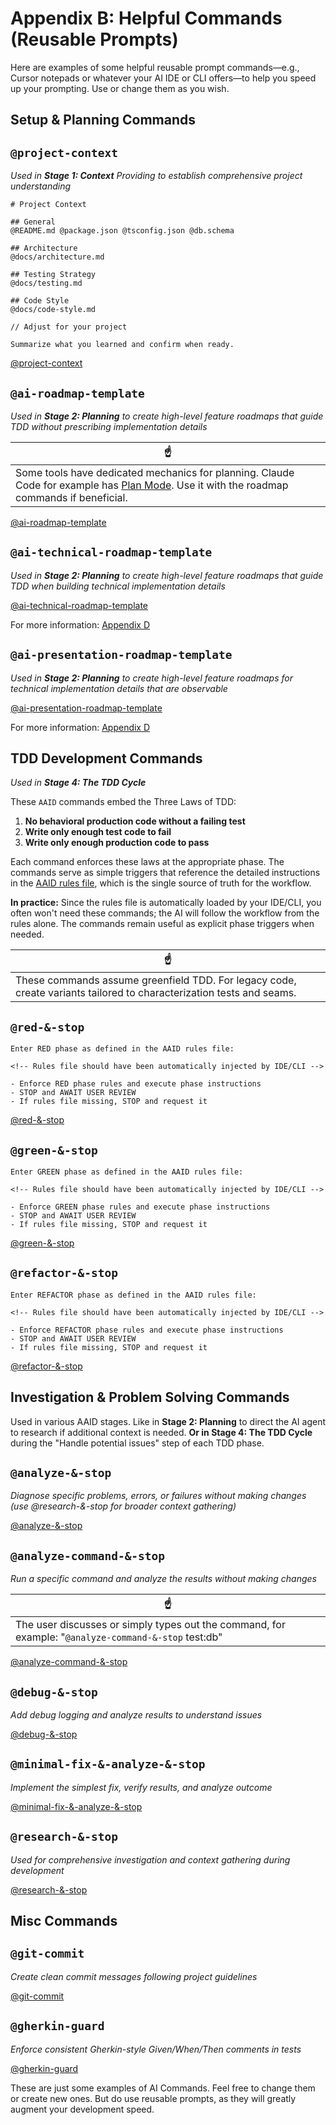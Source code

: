 # Appendix B: Helpful Commands (Reusable Prompts)

Here are examples of some helpful reusable prompt commands—e.g., Cursor notepads or whatever your AI IDE or CLI offers—to help you speed up your prompting. Use or change them as you wish.

## **Setup & Planning Commands**

## `@project-context`

_Used in **Stage 1: Context** Providing to establish comprehensive project understanding_

```
# Project Context

## General
@README.md @package.json @tsconfig.json @db.schema

## Architecture
@docs/architecture.md

## Testing Strategy
@docs/testing.md

## Code Style
@docs/code-style.md

// Adjust for your project

Summarize what you learned and confirm when ready.
```

[@project-context](https://github.com/dawid-dahl-umain/augmented-ai-development/blob/fe646f901276a9cb54fb54d189c50c9aa499b3b7/reusable-prompts/setup-and-planning/project-context.md)

## `@ai-roadmap-template`

_Used in **Stage 2: Planning** to create high-level feature roadmaps that guide TDD without prescribing implementation details_

| ☝️                                                                                                                                                                                     |
| -------------------------------------------------------------------------------------------------------------------------------------------------------------------------------------- |
| Some tools have dedicated mechanics for planning. Claude Code for example has [Plan Mode](https://claudelog.com/mechanics/plan-mode/). Use it with the roadmap commands if beneficial. |

[@ai-roadmap-template](https://github.com/dawid-dahl-umain/augmented-ai-development/blob/aebd9e8285865efe336b822cd32f0a8999963177/reusable-prompts/setup-and-planning/ai-roadmap-template.md)

## `@ai-technical-roadmap-template`

_Used in **Stage 2: Planning** to create high-level feature roadmaps that guide TDD when building technical implementation details_

[@ai-technical-roadmap-template](https://github.com/dawid-dahl-umain/augmented-ai-development/blob/aebd9e8285865efe336b822cd32f0a8999963177/reusable-prompts/setup-and-planning/ai-technical-roadmap-template.md)

For more information: [Appendix D](#appendix-d)

## `@ai-presentation-roadmap-template`

_Used in **Stage 2: Planning** to create high-level feature roadmaps for technical implementation details that are observable_

[@ai-presentation-roadmap-template](https://github.com/dawid-dahl-umain/augmented-ai-development/blob/aebd9e8285865efe336b822cd32f0a8999963177/reusable-prompts/setup-and-planning/ai-presentation-roadmap-template.md)

For more information: [Appendix D](#appendix-d)

## TDD Development Commands

_Used in **Stage 4: The TDD Cycle**_

These `AAID` commands embed the Three Laws of TDD:

1. **No behavioral production code without a failing test**
2. **Write only enough test code to fail**
3. **Write only enough production code to pass**

Each command enforces these laws at the appropriate phase. The commands serve as simple triggers that reference the detailed instructions in the [AAID rules file](#appendix-c), which is the single source of truth for the workflow.

**In practice:** Since the rules file is automatically loaded by your IDE/CLI, you often won't need these commands; the AI will follow the workflow from the rules alone. The commands remain useful as explicit phase triggers when needed.

| ☝️                                                                                                                   |
| -------------------------------------------------------------------------------------------------------------------- |
| These commands assume greenfield TDD. For legacy code, create variants tailored to characterization tests and seams. |

## **`@red-&-stop`**

```
Enter RED phase as defined in the AAID rules file:

<!-- Rules file should have been automatically injected by IDE/CLI -->

- Enforce RED phase rules and execute phase instructions
- STOP and AWAIT USER REVIEW
- If rules file missing, STOP and request it
```

[@red-&-stop](https://github.com/dawid-dahl-umain/augmented-ai-development/blob/fe646f901276a9cb54fb54d189c50c9aa499b3b7/reusable-prompts/tdd/red-%26-stop.md)

## **`@green-&-stop`**

```
Enter GREEN phase as defined in the AAID rules file:

<!-- Rules file should have been automatically injected by IDE/CLI -->

- Enforce GREEN phase rules and execute phase instructions
- STOP and AWAIT USER REVIEW
- If rules file missing, STOP and request it
```

[@green-&-stop](https://github.com/dawid-dahl-umain/augmented-ai-development/blob/fe646f901276a9cb54fb54d189c50c9aa499b3b7/reusable-prompts/tdd/green-%26-stop.md)

## **`@refactor-&-stop`**

```
Enter REFACTOR phase as defined in the AAID rules file:

<!-- Rules file should have been automatically injected by IDE/CLI -->

- Enforce REFACTOR phase rules and execute phase instructions
- STOP and AWAIT USER REVIEW
- If rules file missing, STOP and request it
```

[@refactor-&-stop](https://github.com/dawid-dahl-umain/augmented-ai-development/blob/fe646f901276a9cb54fb54d189c50c9aa499b3b7/reusable-prompts/tdd/refactor-%26-stop.md)

## Investigation & Problem Solving Commands

Used in various AAID stages. Like in **Stage 2: Planning** to direct the AI agent to research if additional context is needed. **Or in Stage 4: The TDD Cycle** during the "Handle potential issues" step of each TDD phase.

## `@analyze-&-stop`

_Diagnose specific problems, errors, or failures without making changes (use @research-&-stop for broader context gathering)_

[@analyze-&-stop](https://github.com/dawid-dahl-umain/augmented-ai-development/blob/fe646f901276a9cb54fb54d189c50c9aa499b3b7/reusable-prompts/investigation-and-problem-solving/analyze-%26-stop.md)

## `@analyze-command-&-stop`

_Run a specific command and analyze the results without making changes_

| ☝️                                                                                                   |
| ---------------------------------------------------------------------------------------------------- |
| The user discusses or simply types out the command, for example: "`@analyze-command-&-stop` test:db" |

[@analyze-command-&-stop](https://github.com/dawid-dahl-umain/augmented-ai-development/blob/fe646f901276a9cb54fb54d189c50c9aa499b3b7/reusable-prompts/investigation-and-problem-solving/analyze-command-%26-stop.md)

## `@debug-&-stop`

_Add debug logging and analyze results to understand issues_

[@debug-&-stop](https://github.com/dawid-dahl-umain/augmented-ai-development/blob/fe646f901276a9cb54fb54d189c50c9aa499b3b7/reusable-prompts/investigation-and-problem-solving/debug-%26-stop.md)

## `@minimal-fix-&-analyze-&-stop`

_Implement the simplest fix, verify results, and analyze outcome_

[@minimal-fix-&-analyze-&-stop](https://github.com/dawid-dahl-umain/augmented-ai-development/blob/fe646f901276a9cb54fb54d189c50c9aa499b3b7/reusable-prompts/investigation-and-problem-solving/minimal-fix-%26-analyze-%26-stop.md)

## `@research-&-stop`

_Used for comprehensive investigation and context gathering during development_

[@research-&-stop](https://github.com/dawid-dahl-umain/augmented-ai-development/blob/fe646f901276a9cb54fb54d189c50c9aa499b3b7/reusable-prompts/investigation-and-problem-solving/research-%26-stop.md)

## Misc Commands

## `@git-commit`

_Create clean commit messages following project guidelines_

[@git-commit](https://github.com/dawid-dahl-umain/augmented-ai-development/blob/fe646f901276a9cb54fb54d189c50c9aa499b3b7/reusable-prompts/misc/git-commit.md)

## `@gherkin-guard`

_Enforce consistent Gherkin-style Given/When/Then comments in tests_

[@gherkin-guard](https://github.com/dawid-dahl-umain/augmented-ai-development/blob/fe646f901276a9cb54fb54d189c50c9aa499b3b7/reusable-prompts/misc/gherkin-guard.md)

These are just some examples of AI Commands. Feel free to change them or create new ones. But do use reusable prompts, as they will greatly augment your development speed.
